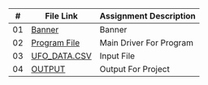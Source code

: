 
|   #    | File Link       | Assignment Description          |
|------- |-------------------|-------------------------------|
| 01 |  [Banner](./Banner) |  Banner |
| 02 |  [Program File](./main.py) |  Main Driver For Program |
| 03 |  [UFO_DATA.CSV](./ufo_data.csv) | Input File   |
| 04 |  [OUTPUT](./output.geojson) | Output For Project|
